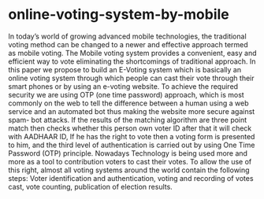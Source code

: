 # online-voting-system-by-mobile
In today’s world of growing advanced mobile technologies, the traditional voting method can be changed to a newer and  effective approach termed as mobile voting. The Mobile voting system provides a convenient, easy and efficient way to vote eliminating the shortcomings of traditional approach. In this paper we propose to build an E-Voting system which is basically an online voting system through which people can cast their vote through their smart phones or by using an e-voting website. To achieve the required security we are using OTP (one time password) approach, which is most commonly on the web to tell the difference between a human using a web service and an automated bot thus making the website more secure against spam- bot attacks. If the results of the matching algorithm are three point match then checks whether this person own voter ID after that it will check with AADHAAR ID, If he has the right to vote then a voting form is presented to him, and the third level of authentication is carried out by using One Time Password (OTP) principle. Nowadays Technology is being used more and more as a tool to contribution voters to cast their votes. To allow the use of this right, almost all voting systems around the world contain the following steps: Voter identification and authentication, voting and recording of votes cast, vote counting, publication of election results.
